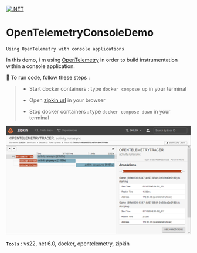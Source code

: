 [![.NET](https://github.com/aimenux/OpenTelemetryConsoleDemo/actions/workflows/ci.yml/badge.svg)](https://github.com/aimenux/OpenTelemetryConsoleDemo/actions/workflows/ci.yml)

# OpenTelemetryConsoleDemo
```
Using OpenTelemetry with console applications
```

In this demo, i m using [OpenTelemetry](https://devblogs.microsoft.com/dotnet/opentelemetry-net-reaches-v1-0/) in order to build instrumentation within a console application.
>
>
:rocket: To run code, follow these steps :
> 
> - Start docker containers : type `docker compose up` in your terminal
>
> - Open [zipkin url](http://localhost:9411/zipkin) in your browser
>
> - Stop docker containers : type `docker compose down` in your terminal

![OpenTelemetryConsoleDemo](Screenshots/OpenTelemetryConsoleDemo.png)

**`Tools`** : vs22, net 6.0, docker, opentelemetry, zipkin
